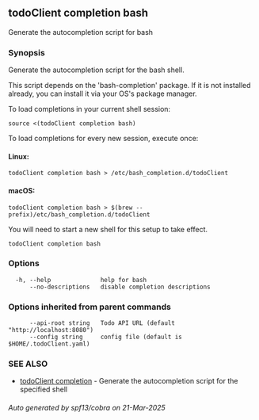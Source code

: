 ## todoClient completion bash

Generate the autocompletion script for bash

### Synopsis

Generate the autocompletion script for the bash shell.

This script depends on the 'bash-completion' package.
If it is not installed already, you can install it via your OS's package manager.

To load completions in your current shell session:

	source <(todoClient completion bash)

To load completions for every new session, execute once:

#### Linux:

	todoClient completion bash > /etc/bash_completion.d/todoClient

#### macOS:

	todoClient completion bash > $(brew --prefix)/etc/bash_completion.d/todoClient

You will need to start a new shell for this setup to take effect.


```
todoClient completion bash
```

### Options

```
  -h, --help              help for bash
      --no-descriptions   disable completion descriptions
```

### Options inherited from parent commands

```
      --api-root string   Todo API URL (default "http://localhost:8080")
      --config string     config file (default is $HOME/.todoClient.yaml)
```

### SEE ALSO

* [todoClient completion](todoClient_completion.md)	 - Generate the autocompletion script for the specified shell

###### Auto generated by spf13/cobra on 21-Mar-2025
